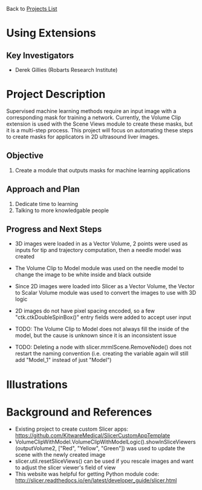 Back to [Projects List](../../README.md#ProjectsList)

# Using Extensions

## Key Investigators

- Derek Gillies (Robarts Research Institute)

# Project Description

Supervised machine learning methods require an input image with a corresponding mask for training a network. Currently, the Volume Clip extension is used with the Scene Views module to create these masks, but it is a multi-step process. This project will focus on automating these steps to create masks for applicators in 2D ultrasound liver images.

## Objective

1. Create a module that outputs masks for machine learning applications

## Approach and Plan

1. Dedicate time to learning
2. Talking to more knowledgable people

## Progress and Next Steps

- 3D images were loaded in as a Vector Volume, 2 points were used as inputs for tip and trajectory computation, then a needle model was created
- The Volume Clip to Model module was used on the needle model to change the image to be white inside and black outside 
- Since 2D images were loaded into Slicer as a Vector Volume, the Vector to Scalar Volume module was used to convert the images to use with 3D logic
- 2D images do not have pixel spacing encoded, so a few "ctk.ctkDoubleSpinBox()" entry fields were added to accept user input

- TODO: The Volume Clip to Model does not always fill the inside of the model, but the cause is unknown since it is an inconsistent issue
- TODO: Deleting a node with slicer.mrmlScene.RemoveNode() does not restart the naming convention (i.e. creating the variable again will still add "Model_1" instead of just "Model")

<!--Describe progress and next steps in a few bullet points as you are making progress.-->

# Illustrations

<!--Add pictures and links to videos that demonstrate what has been accomplished.-->

<!--![Description of picture](Example2.jpg)-->

<!--![Some more images](Example2.jpg)-->

# Background and References

<!--Use this space for information that may help people better understand your project, like links to papers, source code, or data.-->

- Existing project to create custom Slicer apps: https://github.com/KitwareMedical/SlicerCustomAppTemplate
- VolumeClipWithModel.VolumeClipWithModelLogic().showInSliceViewers(outputVolume2, ["Red", "Yellow", "Green"]) was used to update the scene with the newly created image
- slicer.util.resetSliceViews() can be used if you rescale images and want to adjust the slicer viewer's field of view
- This website was helpful for getting Python module code: http://slicer.readthedocs.io/en/latest/developer_guide/slicer.html

<!--
- Source code: https://github.com/YourUser/YourRepository
- Documentation: https://link.to.docs
- Test data: https://link.to.test.data
-->
